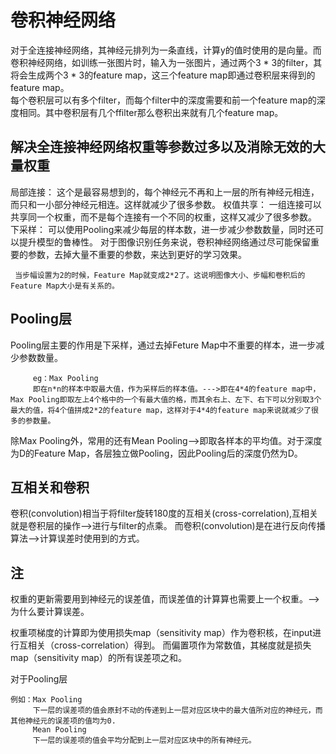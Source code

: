 # 卷积神经网络
对于全连接神经网络，其神经元排列为一条直线，计算y的值时使用的是向量。而卷积神经网络，如训练一张图片时，输入为一张图片，通过两个3 * 3的filter，其将会生成两个3 * 3的feature map，这三个feature map即通过卷积层来得到的feature map。  
每个卷积层可以有多个filter，而每个filter中的深度需要和前一个feature map的深度相同。其中卷积层有几个ffilter那么卷积出来就有几个feature map。
## 解决全连接神经网络权重等参数过多以及消除无效的大量权重
局部连接： 这个是最容易想到的，每个神经元不再和上一层的所有神经元相连，而只和一小部分神经元相连。这样就减少了很多参数。
权值共享： 一组连接可以共享同一个权重，而不是每个连接有一个不同的权重，这样又减少了很多参数。
下采样： 可以使用Pooling来减少每层的样本数，进一步减少参数数量，同时还可以提升模型的鲁棒性。
对于图像识别任务来说，卷积神经网络通过尽可能保留重要的参数，去掉大量不重要的参数，来达到更好的学习效果。

     当步幅设置为2的时候，Feature Map就变成2*2了。这说明图像大小、步幅和卷积后的Feature Map大小是有关系的。
## Pooling层

Pooling层主要的作用是下采样，通过去掉Feture Map中不重要的样本，进一步减少参数数量。
```
     eg：Max Pooling
     即在n*n的样本中取最大值，作为采样后的样本值。--->即在4*4的feature map中，Max Pooling即取左上4个格中的一个有最大值的格，而其余右上、左下、右下可以分别取3个最大的值，将4个值拼成2*2的feature map，这样对于4*4的feature map来说就减少了很多的参数量。
 ```
除Max Pooling外，常用的还有Mean Pooling-->即取各样本的平均值。对于深度为D的Feature Map，各层独立做Pooling，因此Pooling后的深度仍然为D。

## 互相关和卷积
卷积(convolution)相当于将filter旋转180度的互相关(cross-correlation),互相关就是卷积层的操作-->进行与filter的点乘。
而卷积(convolution)是在进行反向传播算法-->计算误差时使用到的方式。

##  注
权重的更新需要用到神经元的误差值，而误差值的计算算也需要上一个权重。-->为什么要计算误差。

权重项梯度的计算即为使用损失map（sensitivity map）作为卷积核，在input进行互相关（cross-correlation）得到。
而偏置项作为常数值，其梯度就是损失map（sensitivity map）的所有误差项之和。

对于Pooling层  
```
例如：Max Pooling
     下一层的误差项的值会原封不动的传递到上一层对应区块中的最大值所对应的神经元，而其他神经元的误差项的值均为0.
     Mean Pooling
     下一层的误差项的值会平均分配到上一层对应区块中的所有神经元。
      
```
